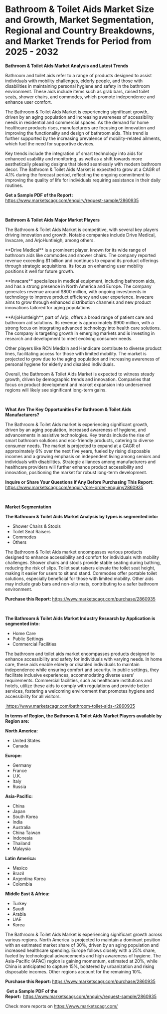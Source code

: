 <p><h1>Bathroom & Toilet Aids Market Size and Growth, Market Segmentation, Regional and Country Breakdowns, and Market Trends for Period from 2025 -  2032</h1></p><p><strong>Bathroom & Toilet Aids Market Analysis and Latest Trends</strong></p>
<p><p>Bathroom and toilet aids refer to a range of products designed to assist individuals with mobility challenges, elderly people, and those with disabilities in maintaining personal hygiene and safety in the bathroom environment. These aids include items such as grab bars, raised toilet seats, shower chairs, and commodes, which promote independence and enhance user comfort.</p><p>The Bathroom & Toilet Aids Market is experiencing significant growth, driven by an aging population and increasing awareness of accessibility needs in residential and commercial spaces. As the demand for home healthcare products rises, manufacturers are focusing on innovation and improving the functionality and design of bathroom aids. This trend is further supported by the increasing prevalence of mobility-related ailments, which fuel the need for supportive devices.</p><p>Key trends include the integration of smart technology into aids for enhanced usability and monitoring, as well as a shift towards more aesthetically pleasing designs that blend seamlessly with modern bathroom decor. The Bathroom & Toilet Aids Market is expected to grow at a CAGR of 4.1% during the forecast period, reflecting the ongoing commitment to improving the quality of life for individuals requiring assistance in their daily routines.</p></p>
<p><strong>Get a Sample PDF of the Report:&nbsp;</strong> <a href="https://www.marketscagr.com/enquiry/request-sample/2860935?utm_campaign=2770&utm_medium=2&utm_source=Github&utm_content=ia&utm_term=12032025&utm_id=bathroom-toilet-aids">https://www.marketscagr.com/enquiry/request-sample/2860935</a></p>
<p>&nbsp;</p>
<p><strong>Bathroom & Toilet Aids Major Market Players</strong></p>
<p><p>The Bathroom & Toilet Aids Market is competitive, with several key players driving innovation and growth. Notable companies include Drive Medical, Invacare, and ArjoHuntleigh, among others.</p><p>**Drive Medical** is a prominent player, known for its wide range of bathroom aids like commodes and shower chairs. The company reported revenue exceeding $1 billion and continues to expand its product offerings through strategic acquisitions. Its focus on enhancing user mobility positions it well for future growth.</p><p>**Invacare** specializes in medical equipment, including bathroom aids, and has a strong presence in North America and Europe. The company generates revenue around $800 million, with ongoing investments in technology to improve product efficiency and user experience. Invacare aims to grow through enhanced distribution channels and new product innovations tailored for aging populations.</p><p>**ArjoHuntleigh**, part of Arjo, offers a broad range of patient care and bathroom aid solutions. Its revenue is approximately $900 million, with a strong focus on integrating advanced technology into health care solutions. The company is targeting growth in emerging markets and is investing in research and development to meet evolving consumer needs.</p><p>Other players like RCN Medizin and Handicare contribute to diverse product lines, facilitating access for those with limited mobility. The market is projected to grow due to the aging population and increasing awareness of personal hygiene for elderly and disabled individuals.</p><p>Overall, the Bathroom & Toilet Aids Market is expected to witness steady growth, driven by demographic trends and innovation. Companies that focus on product development and market expansion into underserved regions will likely see significant long-term gains.</p></p>
<p>&nbsp;</p>
<p><strong>What Are The Key Opportunities For Bathroom & Toilet Aids Manufacturers?</strong></p>
<p><p>The Bathroom & Toilet Aids market is experiencing significant growth, driven by an aging population, increased awareness of hygiene, and advancements in assistive technologies. Key trends include the rise of smart bathroom solutions and eco-friendly products, catering to diverse consumer needs. The market is projected to expand at a CAGR of approximately 6% over the next five years, fueled by rising disposable incomes and a growing emphasis on independent living among seniors and individuals with disabilities. Strategic alliances among manufacturers and healthcare providers will further enhance product accessibility and innovation, positioning the market for robust long-term development.</p></p>
<p><strong>Inquire or Share Your Questions If Any Before Purchasing This Report:</strong> <a href="https://www.marketscagr.com/enquiry/pre-order-enquiry/2860935?utm_campaign=2770&utm_medium=2&utm_source=Github&utm_content=ia&utm_term=12032025&utm_id=bathroom-toilet-aids">https://www.marketscagr.com/enquiry/pre-order-enquiry/2860935</a></p>
<p>&nbsp;</p>
<p><strong>Market Segmentation</strong></p>
<p><strong>The Bathroom & Toilet Aids Market Analysis by types is segmented into:</strong></p>
<p><ul><li>Shower Chairs & Stools</li><li>Toilet Seat Raisers</li><li>Commodes</li><li>Others</li></ul></p>
<p><p>The Bathroom & Toilet Aids market encompasses various products designed to enhance accessibility and comfort for individuals with mobility challenges. Shower chairs and stools provide stable seating during bathing, reducing the risk of slips. Toilet seat raisers elevate the toilet seat height, making it easier for users to sit and stand. Commodes offer portable toilet solutions, especially beneficial for those with limited mobility. Other aids may include grab bars and non-slip mats, contributing to a safer bathroom environment.</p></p>
<p><strong>Purchase this Report:&nbsp;</strong><a href="https://www.marketscagr.com/purchase/2860935?utm_campaign=2770&utm_medium=2&utm_source=Github&utm_content=ia&utm_term=12032025&utm_id=bathroom-toilet-aids">https://www.marketscagr.com/purchase/2860935</a></p>
<p>&nbsp;</p>
<p><strong>The Bathroom & Toilet Aids Market Industry Research by Application is segmented into:</strong></p>
<p><ul><li>Home Care</li><li>Public Settings</li><li>Commercial Facilities</li></ul></p>
<p><p>The bathroom and toilet aids market encompasses products designed to enhance accessibility and safety for individuals with varying needs. In home care, these aids enable elderly or disabled individuals to maintain independence while ensuring comfort and security. In public settings, they facilitate inclusive experiences, accommodating diverse users' requirements. Commercial facilities, such as healthcare institutions and hotels, utilize these aids to comply with regulations and provide better services, fostering a welcoming environment that promotes hygiene and accessibility for all visitors.</p></p>
<p><a href="https://www.marketscagr.com/bathroom-toilet-aids-r2860935?utm_campaign=2770&utm_medium=2&utm_source=Github&utm_content=ia&utm_term=12032025&utm_id=bathroom-toilet-aids">&nbsp;https://www.marketscagr.com/bathroom-toilet-aids-r2860935</a></p>
<p><strong>In terms of Region, the Bathroom & Toilet Aids Market Players available by Region are:</strong></p>
<p>
    <p> <strong> North America: </strong>
        <ul>
            <li>United States</li>
            <li>Canada</li>
        </ul>
        </p> 
    <p> <strong> Europe: </strong>
        <ul>
            <li>Germany</li>
            <li>France</li>
            <li>U.K.</li>
            <li>Italy</li>
            <li>Russia</li>
        </ul>
        </p> 
    <p> <strong> Asia-Pacific: </strong>
        <ul>
            <li>China</li>
            <li>Japan</li>
            <li>South Korea</li>
            <li>India</li>
            <li>Australia</li>
            <li>China Taiwan</li>
            <li>Indonesia</li>
            <li>Thailand</li>
            <li>Malaysia</li>
        </ul>
        </p> 
    <p> <strong> Latin America: </strong>
        <ul>
            <li>Mexico</li>
            <li>Brazil</li>
            <li>Argentina Korea</li>
            <li>Colombia</li>
        </ul>
        </p> 
    <p> <strong> Middle East & Africa: </strong>
        <ul>
            <li>Turkey</li>
            <li>Saudi</li>
            <li>Arabia</li>
            <li>UAE</li>
            <li>Korea</li>
        </ul>
    </p>
    </p>
<p><p>The Bathroom & Toilet Aids Market is experiencing significant growth across various regions. North America is projected to maintain a dominant position with an estimated market share of 30%, driven by an aging population and increased healthcare spending. Europe follows closely with a 25% share, fueled by technological advancements and high awareness of hygiene. The Asia-Pacific (APAC) region is gaining momentum, estimated at 20%, while China is anticipated to capture 15%, bolstered by urbanization and rising disposable incomes. Other regions account for the remaining 10%.</p></p>
<p><strong>Purchase this Report: </strong><a href="https://www.marketscagr.com/purchase/2860935?utm_campaign=2770&utm_medium=2&utm_source=Github&utm_content=ia&utm_term=12032025&utm_id=bathroom-toilet-aids">https://www.marketscagr.com/purchase/2860935</a></p>
<p>&nbsp;<strong>Get a Sample PDF of the Report:&nbsp;&nbsp;</strong><a href="https://www.marketscagr.com/enquiry/request-sample/2860935?utm_campaign=2770&utm_medium=2&utm_source=Github&utm_content=ia&utm_term=12032025&utm_id=bathroom-toilet-aids">https://www.marketscagr.com/enquiry/request-sample/2860935</a></p>
<p><strong></strong></p>
<p>Check more reports on <a href="https://www.marketscagr.com/?utm_campaign=2770&utm_medium=2&utm_source=Github&utm_content=ia&utm_term=12032025&utm_id=bathroom-toilet-aids">https://www.marketscagr.com/</a></p>